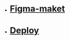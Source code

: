 - # [Figma-maket](https://www.figma.com/proto/rnAg8rWnNF0KxX75J8k5vd/landing?node-id=2-2)
- # [Deploy](https://gumirus.github.io/cripten2/)
